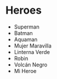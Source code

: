 # Heroes

* Superman
* Batman
* Aquaman
* Mujer Maravilla
* Linterna Verde
* Robin
* Volcán Negro
* Mi Heroe
